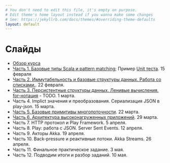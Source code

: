```yaml
---
# You don't need to edit this file, it's empty on purpose.
# Edit theme's home layout instead if you wanna make some changes
# See: https://jekyllrb.com/docs/themes/#overriding-theme-defaults
layout: default
---
```


# Слайды

* [Обзор курса](slides/index.html)
* [Часть 1. Базовые типы Scala и pattern matching](slides/day1.html); Пример [Unit теста](https://github.com/maxcom/scala-course/tree/gh-pages/code/unit-test-demo). 15 февраля
* [Часть 2. Иммутабельность и базовые структуры данных. Работа со списками.](slides/day2.html). 22 февраля.
* [Часть 3. Персистентные структуры данных. Ленивые вычисления. for-нотация](slides/day3.html) - TODO. 1 марта.
* Часть 4. Implict значения и преобразования. Сериализация JSON в play-json. 15 марта.
* [Часть 5. Базовые примитивы многопоточности](slides/day5.html). 22 марта.
* [Часть 6. Архитектура высоконагруженных приложений](slides/day6.html). 29 марта.
* Часть 7. HTTP протокол и Play Framework. 5 апреля.
* Часть 8. Play: работа с JSON. Server Sent Events. 12 апреля.
* Часть 9. Акторы Akka. 19 апреля.
* Часть 10. Back-pressure и реактивные потоки. Akka Streams. 26 апреля.
* Часть 11. Финальное практическое задание. 3 мая.
* Часть 12. Подводим итоги и разбор заданий. 10 мая.

